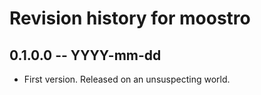 # Revision history for moostro

## 0.1.0.0 -- YYYY-mm-dd

* First version. Released on an unsuspecting world.
